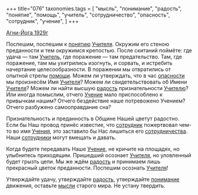 +++
title="076"
taxonomies.tags = [
 "мысль",
 "понимание",
 "радость",
 "понятие",
 "помощь",
 "учитель",
 "сотрудничество",
 "опасность",
 "сотрудник",
 "учение",
]
+++

[Агни-Йога 1929г](/agni/1929)

Поспешим, поспешим к [понятию](/tags/понятие) [Учителя](/tags/учитель). Окружим его стеною преданности и тем окружимся крепостью. После скитаний поймёте: где удача — там [Учитель](/tags/учитель), где поражение — там предательство. Там, где поражение, там мы ухитрились изогнуть, и сорвать, и истребить начертание целесообразности. В поражении мы отвратились от опытной стрелы [помощи](/tags/помощь). Можем ли утверждать, что в час [опасности](/tags/опасность) мы произнесём Имя [Учителя](/tags/учитель)? Можем ли свидетельствовать об Имени [Учителя](/tags/учитель)? Можем ли найти высшую [радость](/tags/радость) признательности [Учителю](/tags/учитель)? Или иногда помыслим, отчего [Учение](/tags/учение) мало приспособлено к привычкам нашим? Отчего бездействие наше потревожено Учением? Отчего разбужено самооправдание сна?   

Признательность и преданность в Общине Нашей цветут радостно. Если бы Наш провод принёс известие, что [сотрудник](/tags/сотрудник) пожертвовал чем-то во имя [Учения](/tags/учение), это заставило бы Нас лишиться его [сотрудничества](/tags/сотрудничество). Наши [сотрудники](/tags/сотрудник) могут вмещать и давать.   

Когда будете передавать Наше [Учение](/tags/учение), не кричите на площадях, но улыбнитесь приходящим. Пришедший осознает [Учителя](/tags/учитель), но уловленный будет грызть цепи. Мы же ждём [радость](/tags/радость) и принимаем лишь прекрасный цветок преданности. Поспешим осознать [Учителя](/tags/учитель)!   

Утверждайте удачу, утверждайте [радость](/tags/радость), утверждайте [понимание](/tags/понимание) движения, оставьте [мысли](/tags/мысль) старого мира. Не устану твердить.